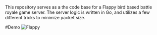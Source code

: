 This repository serves as a the code base for a Flappy bird based battle royale game server.
The server logic is written in Go, and utilizes a few different tricks to minimize packet size.

#Demo
![Flappy](demo.gif)
